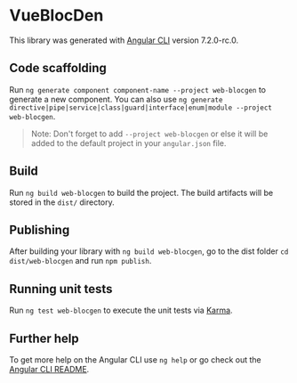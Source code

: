 # VueBlocDen

This library was generated with [Angular CLI](https://github.com/angular/angular-cli) version 7.2.0-rc.0.

## Code scaffolding

Run `ng generate component component-name --project web-blocgen` to generate a new component. You can also use `ng generate directive|pipe|service|class|guard|interface|enum|module --project web-blocgen`.
> Note: Don't forget to add `--project web-blocgen` or else it will be added to the default project in your `angular.json` file. 

## Build

Run `ng build web-blocgen` to build the project. The build artifacts will be stored in the `dist/` directory.

## Publishing

After building your library with `ng build web-blocgen`, go to the dist folder `cd dist/web-blocgen` and run `npm publish`.

## Running unit tests

Run `ng test web-blocgen` to execute the unit tests via [Karma](https://karma-runner.github.io).

## Further help

To get more help on the Angular CLI use `ng help` or go check out the [Angular CLI README](https://github.com/angular/angular-cli/blob/master/README.md).
